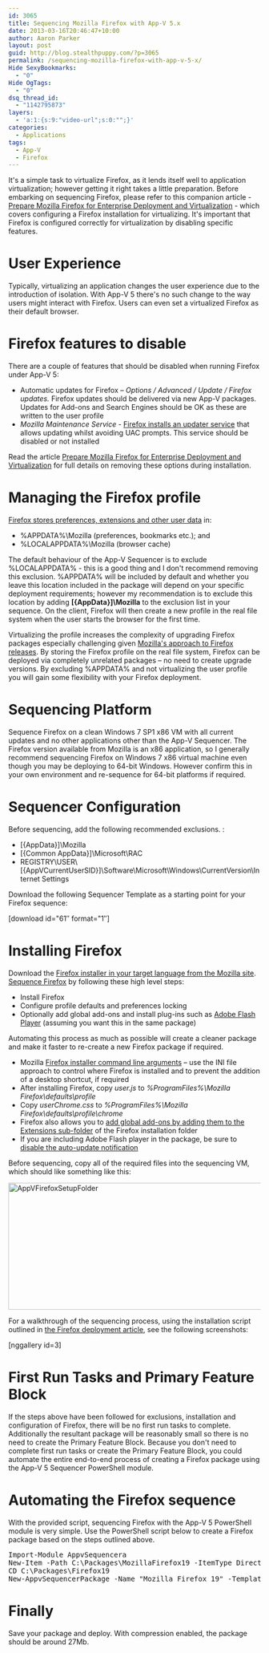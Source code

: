 ```yaml
---
id: 3065
title: Sequencing Mozilla Firefox with App-V 5.x
date: 2013-03-16T20:46:47+10:00
author: Aaron Parker
layout: post
guid: http://blog.stealthpuppy.com/?p=3065
permalink: /sequencing-mozilla-firefox-with-app-v-5-x/
Hide SexyBookmarks:
  - "0"
Hide OgTags:
  - "0"
dsq_thread_id:
  - "1142795873"
layers:
  - 'a:1:{s:9:"video-url";s:0:"";}'
categories:
  - Applications
tags:
  - App-V
  - Firefox
---
```

<img style="background-image: none; float: right; padding-top: 0px; padding-left: 0px; display: inline; padding-right: 0px; border-width: 0px;" src="https://stealthpuppy.com/media/2011/06/062611_1120_SequencingM1.png" alt="" align="right" border="0" />It's a simple task to virtualize Firefox, as it lends itself well to application virtualization; however getting it right takes a little preparation. Before embarking on sequencing Firefox, please refer to this companion article - [Prepare Mozilla Firefox for Enterprise Deployment and Virtualization](https://stealthpuppy.com/deployment/prepare-mozilla-firefox-for-enterprise-deployment-and-virtualization/) - which covers configuring a Firefox installation for virtualizing. It's important that Firefox is configured correctly for virtualization by disabling specific features.

# User Experience

Typically, virtualizing an application changes the user experience due to the introduction of isolation. With App-V 5 there's no such change to the way users might interact with Firefox. Users can even set a virtualized Firefox as their default browser.

# Firefox features to disable

There are a couple of features that should be disabled when running Firefox under App-V 5:

  * Automatic updates for Firefox – _Options / Advanced / Update / Firefox updates._ Firefox updates should be delivered via new App-V packages. Updates for Add-ons and Search Engines should be OK as these are written to the user profile
  * _Mozilla Maintenance Service_ - [Firefox installs an updater service](http://support.mozilla.org/en-US/kb/what-mozilla-maintenance-service) that allows updating whilst avoiding UAC prompts. This service should be disabled or not installed

Read the article [Prepare Mozilla Firefox for Enterprise Deployment and Virtualization](https://stealthpuppy.com/deployment/prepare-mozilla-firefox-for-enterprise-deployment-and-virtualization/) for full details on removing these options during installation.

# Managing the Firefox profile

[Firefox stores preferences, extensions and other user data](http://kb.mozillazine.org/Profile_folder_-_Firefox) in:

  * %APPDATA%\Mozilla (preferences, bookmarks etc.); and
  * %LOCALAPPDATA%\Mozilla (browser cache)

The default behaviour of the App-V Sequencer is to exclude %LOCALAPPDATA% - this is a good thing and I don't recommend removing this exclusion. %APPDATA% will be included by default and whether you leave this location included in the package will depend on your specific deployment requirements; however my recommendation is to exclude this location by adding **[{AppData}]\Mozilla** to the exclusion list in your sequence. On the client, Firefox will then create a new profile in the real file system when the user starts the browser for the first time.

Virtualizing the profile increases the complexity of upgrading Firefox packages especially challenging given [Mozilla's approach to Firefox releases](http://www.zdnet.com/blog/bott/mozilla-to-enterprise-customers-drop-dead/3497). By storing the Firefox profile on the real file system, Firefox can be deployed via completely unrelated packages – no need to create upgrade versions. By excluding %APPDATA% and not virtualizing the user profile you will gain some flexibility with your Firefox deployment.

# Sequencing Platform

Sequence Firefox on a clean Windows 7 SP1 x86 VM with all current updates and no other applications other than the App-V Sequencer. The Firefox version available from Mozilla is an x86 application, so I generally recommend sequencing Firefox on Windows 7 x86 virtual machine even though you may be deploying to 64-bit Windows. However confirm this in your own environment and re-sequence for 64-bit platforms if required.

# Sequencer Configuration

Before sequencing, add the following recommended exclusions. :

  * [{AppData}]\Mozilla
  * [{Common AppData}]\Microsoft\RAC
  * REGISTRY\USER\ [{AppVCurrentUserSID}]\Software\Microsoft\Windows\CurrentVersion\Internet Settings

Download the following Sequencer Template as a starting point for your Firefox sequence:

<p class="download">
  [download id="61&#8243; format="1&#8243;]
</p>

# Installing Firefox

Download the [Firefox installer in your target language from the Mozilla site](http://www.mozilla.com/firefox/all.html). [Sequence Firefox](http://technet.microsoft.com/en-US/library/jj713468.aspx) by following these high level steps:

  * Install Firefox
  * Configure profile defaults and preferences locking
  * Optionally add global add-ons and install plug-ins such as [Adobe Flash Player](https://www.adobe.com/devnet/flashplayer/enterprise_deployment.html) (assuming you want this in the same package)

Automating this process as much as possible will create a cleaner package and make it faster to re-create a new Firefox package if required.

  * Mozilla [Firefox installer command line arguments](https://wiki.mozilla.org/Installer:Command_Line_Arguments) – use the INI file approach to control where Firefox is installed and to prevent the addition of a desktop shortcut, if required
  * After installing Firefox, copy _user.js_ to _%ProgramFiles%\Mozilla Firefox\defaults\profile_
  * Copy _userChrome.css_ to _%ProgramFiles%\Mozilla Firefox\defaults\profile\chrome_
  * Firefox also allows you to [add global add-ons by adding them to the Extensions sub-folder](http://kb.mozillazine.org/Installing_extensions) of the Firefox installation folder
  * If you are including Adobe Flash player in the package, be sure to [disable the auto-update notification](http://kb2.adobe.com/cps/167/16701594.html)

Before sequencing, copy all of the required files into the sequencing VM, which should like something like this:

[<img style="background-image: none; padding-top: 0px; padding-left: 0px; display: inline; padding-right: 0px; border: 0px;" title="AppVFirefoxSetupFolder" src="https://stealthpuppy.com/media/2013/03/AppVFirefoxSetupFolder_thumb.png" alt="AppVFirefoxSetupFolder" width="660" height="253" border="0" />](https://stealthpuppy.com/media/2013/03/AppVFirefoxSetupFolder.png)

For a walkthrough of the sequencing process, using the installation script outlined in [the Firefox deployment article](https://stealthpuppy.com/deployment/prepare-mozilla-firefox-for-enterprise-deployment-and-virtualization/), see the following screenshots:

[nggallery id=3]

# First Run Tasks and Primary Feature Block

If the steps above have been followed for exclusions, installation and configuration of Firefox, there will be no first run tasks to complete. Additionally the resultant package will be reasonably small so there is no need to create the Primary Feature Block. Because you don't need to complete first run tasks or create the Primary Feature Block, you could automate the entire end-to-end process of creating a Firefox package using the App-V 5 Sequencer PowerShell module.

# Automating the Firefox sequence

With the provided script, sequencing Firefox with the App-V 5 PowerShell module is very simple. Use the PowerShell script below to create a Firefox package based on the steps outlined above.

<pre class="lang:ps decode:true  ">Import-Module AppvSequencera
New-Item -Path C:\Packages\MozillaFirefox19 -ItemType Directory
CD C:\Packages\Firefox19
New-AppvSequencerPackage -Name "Mozilla Firefox 19" -TemplateFilePath .\AppV5SequencerTemplate.appvt -OutputPath C:\Packages -PrimaryVirtualApplicationDirectory C:\MozillaFirefox -Installer .\InstallFirefox.cmd</pre>

# Finally

Save your package and deploy. With compression enabled, the package should be around 27Mb.